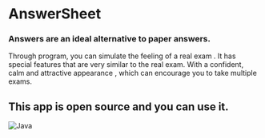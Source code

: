# AnswerSheet
### Answers are an ideal alternative to paper answers.
Through program, you can simulate the feeling of a real exam .
It has special features that are very similar to the real exam.
With a confident, calm and attractive appearance , which can encourage you to take multiple exams.

## This app is open source and you can use it.
![Java](https://img.shields.io/static/v1?label=Java&message=1.8&color=important)
